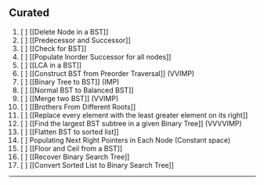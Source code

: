 ## Curated

1. [ ] [[Delete Node in a BST]]
2. [ ] [[Predecessor and Successor]]
3. [ ] [[Check for BST]]
4. [ ] [[Populate Inorder Successor for all nodes]]
5. [ ] [[LCA in a BST]]
6. [ ] [[Construct BST from Preorder Traversal]] (VVIMP)
7. [ ] [[Binary Tree to BST]] (IMP)
8. [ ] [[Normal BST to Balanced BST]]
9. [ ] [[Merge two BST]] (VVIMP)
10. [ ] [[Brothers From Different Roots]]
11. [ ] [[Replace every element with the least greater element on its right]]
12. [ ] [[Find the largest BST subtree in a given Binary Tree]] (VVVVIMP)
13. [ ] [[Flatten BST to sorted list]]
14. [ ] Populating Next Right Pointers in Each Node (Constant space)
15. [ ] [[Floor and Ceil from a BST]]
16. [ ] [[Recover Binary Search Tree]]
17. [ ] [[Convert Sorted List to Binary Search Tree]]


---
